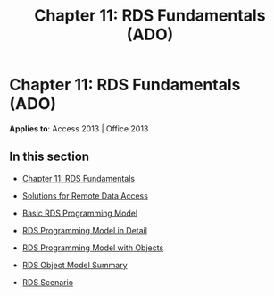 ﻿---
title: 'Chapter 11: RDS Fundamentals (ADO)'
TOCTitle: 'Chapter 11: RDS Fundamentals'
ms:assetid: 18c805d9-d7e0-4f70-93fa-e1ba700c3fed
ms:mtpsurl: https://msdn.microsoft.com/en-us/library/JJ248936(v=office.15)
ms:contentKeyID: 48543480
ms.date: 09/18/2015
mtps_version: v=office.15
---

# Chapter 11: RDS Fundamentals (ADO)


**Applies to**: Access 2013 | Office 2013

## In this section

  - [Chapter 11: RDS Fundamentals](chapter-11-rds-fundamentals.md)

  - [Solutions for Remote Data Access](solutions-for-remote-data-access.md)

  - [Basic RDS Programming Model](basic-rds-programming-model.md)

  - [RDS Programming Model in Detail](rds-programming-model-in-detail.md)

  - [RDS Programming Model with Objects](rds-programming-model-with-objects.md)

  - [RDS Object Model Summary](rds-object-model-summary.md)

  - [RDS Scenario](rds-scenario.md)

